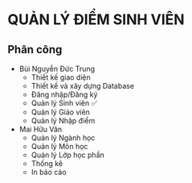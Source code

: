 # QUẢN LÝ ĐIỂM SINH VIÊN
## Phân công
- Bùi Nguyễn Đức Trung
  - Thiết kế giao diện
  - Thiết kế và xây dựng Database
  - Đăng nhập/Đăng ký
  - Quản lý Sinh viên :white_check_mark: 
  - Quản lý Giáo viên
  - Quản lý Nhập điểm
- Mai Hữu Văn
  - Quản lý Ngành học
  - Quản lý Môn học
  - Quản lý Lớp học phần
  - Thống kê
  - In báo cáo
